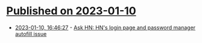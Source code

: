 # [Published on 2023-01-10](index.md)

* [2023-01-10, 16:46:27](https://news.ycombinator.com/item?id=34327584) - [Ask HN: HN's login page and password manager autofill issue](https://news.ycombinator.com/item?id=34327584)
